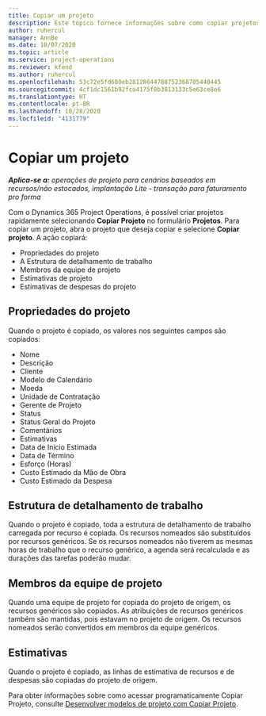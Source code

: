 ```yaml
---
title: Copiar um projeto
description: Este tópico fornece informações sobre como copiar projetos no Dynamics 365 Project Operations.
author: ruhercul
manager: AnnBe
ms.date: 10/07/2020
ms.topic: article
ms.service: project-operations
ms.reviewer: kfend
ms.author: ruhercul
ms.openlocfilehash: 53c72e5fd680eb28128644788752368705440445
ms.sourcegitcommit: 4cf1dc1561b92fca4175f0b3813133c5e63ce8e6
ms.translationtype: HT
ms.contentlocale: pt-BR
ms.lasthandoff: 10/28/2020
ms.locfileid: "4131779"
---
```

# <a name="copy-a-project"></a>Copiar um projeto

_**Aplica-se a:** operações de projeto para cenários baseados em recursos/não estocados, implantação Lite - transação para faturamento pro forma_

Com o Dynamics 365 Project Operations, é possível criar projetos rapidamente selecionando **Copiar Projeto** no formulário **Projetos**. Para copiar um projeto, abra o projeto que deseja copiar e selecione **Copiar projeto**. A ação copiará:

- Propriedades do projeto
- A Estrutura de detalhamento de trabalho
- Membros da equipe de projeto
- Estimativas de projeto
- Estimativas de despesas do projeto

## <a name="project-properties"></a>Propriedades do projeto

Quando o projeto é copiado, os valores nos seguintes campos são copiados:

- Nome
- Descrição
- Cliente
- Modelo de Calendário
- Moeda
- Unidade de Contratação
- Gerente de Projeto
- Status
- Status Geral do Projeto
- Comentários
- Estimativas
- Data de Início Estimada
- Data de Término
- Esforço (Horas)
- Custo Estimado da Mão de Obra
- Custo Estimado da Despesa

## <a name="work-breakdown-structure"></a>Estrutura de detalhamento de trabalho

Quando o projeto é copiado, toda a estrutura de detalhamento de trabalho carregada por recurso é copiada. Os recursos nomeados são substituídos por recursos genéricos. Se os recursos nomeados não tiverem as mesmas horas de trabalho que o recurso genérico, a agenda será recalculada e as durações das tarefas poderão mudar.

## <a name="project-team-members"></a>Membros da equipe de projeto

Quando uma equipe de projeto for copiada do projeto de origem, os recursos genéricos são copiados. As atribuições de recursos genéricos também são mantidas, pois estavam no projeto de origem. Os recursos nomeados serão convertidos em membros da equipe genéricos.

## <a name="estimates"></a>Estimativas

Quando o projeto é copiado, as linhas de estimativa de recursos e de despesas são copiadas do projeto de origem. 

Para obter informações sobre como acessar programaticamente Copiar Projeto, consulte [Desenvolver modelos de projeto com Copiar Projeto](dev-copy-project.md).
